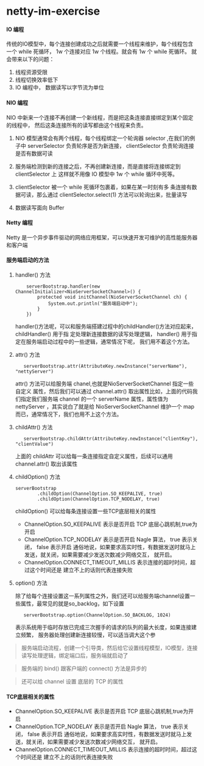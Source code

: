 # netty-im-exercise
#### IO 编程
传统的IO模型中，每个连接创建成功之后就需要一个线程来维护，每个线程包含一个
while 死循环， 1w 个连接对应 1w 个线程。就会有 1w 个 while 死循环。
就会带来以下的问题：
1. 线程资源受限
2. 线程切换效率低下
3. IO 编程中， 数据读写以字节流为单位
#### NIO 编程
NIO 中新来一个连接不再创建一个新线程，而是把这条连接直接绑定到某个固定的线程中，
然后这条连接所有的读写都由这个线程来负责。

1. NIO 模型通常会有两个线程，每个线程绑定一个轮询器 selector ,在我们的例子中
serverSelector 负责轮序是否为新连接， clientSelector 负责轮询连接是否有数据可读

2. 服务端检测到新的连接之后，不再创建新连接，而是直接将连接绑定到 clientSelector 上
这样就不用像 IO 模型中 1w 个 while 循环中死等。
3.  clientSelector 被一个 while 死循环包裹着，如果在某一时刻有多
条连接有数据可读，那么通过 clientSelector.select(1) 方法可以轮询出来，批量读写
4. 数据读写面向 Buffer

#### Netty 编程
Netty 是一个异步事件驱动的网络应用框架，可以快速开发可维护的高性能服务器和客户端

#### 服务端启动的方法
1. handler() 方法

    ```text
        serverBootstrap.handler(new ChannelInitializer<NioServerSocketChannel>() {
            protected void initChannel(NioServerSocketChannel ch) {
                System.out.println("服务端启动中");
            }
        })
    ```
    handler()方法呢，可以和服务端搭建过程中的childHandler()方法对应起来，childHandler() 用于指
    定处理新连接数据的读写处理逻辑， handler() 用于指定在服务端启动过程中的一些逻辑，通常情况下呢，
    我们用不着这个方法。

2. attr() 方法

    ```text
       serverBootstrap.attr(AttributeKey.newInstance("serverName"), "nettyServer")
    ```
    attr() 方法可以给服务端 chanel,也就是NioServerSocketChannel 指定一些自定义
    属性，然后我们可以通过 channel.attr() 取出属性比如，上面的代码我们指定我们服务端
    channel 的一个 serverName 属性，属性值为 nettyServer ，其实说白了就是给 
    NioServerSocketChannel 维护一个 map 而已，通常情况下，我们也用不上这个方法。
    
3. childAttr() 方法
    ```text
       serverBootstrap.childAttr(AttributeKey.newInstance("clientKey"), "clientValue")
    ```
    上面的 childAttr 可以给每一条连接指定自定义属性，后续可以通用 channel.attr() 取出该属性
    
4. childOption() 方法

    ```text
    serverBootstrap
            .childOption(ChannelOption.SO_KEEPALIVE, true)
            .childOption(ChannelOption.TCP_NODELAY, true)
    ```
    childOption() 可以给每条连接设置一些TCP底层相关的属性
        
    * ChannelOption.SO_KEEPALIVE 表示是否开启 TCP 底层心跳机制,true为开启
    * ChannelOption.TCP_NODELAY 表示是否开启 Nagle 算法， true 表示关闭， false 表示开启
    通俗地说，如果要求高实时性，有数据发送时就马上发送，就关闭，如果需要减少发送次数减少网络交互，
    就开启。
    * ChannelOption.CONNECT_TIMEOUT_MILLIS 表示连接的超时时间，超过这个时间还是
    建立不上的话则代表连接失败
        
5. option() 方法

    除了给每个连接设置这一系列属性之外，我们还可以给服务端channel设置一些属性，最常见的就是so_backlog，如下设置
    ```text
       serverBootstrap.option(ChannelOption.SO_BACKLOG, 1024)
    ```
    表示系统用于临时存放已完成三次握手的请求的队列的最大长度，如果连接建立频繁，
    服务器处理创建新连接较慢，可以适当调大这个参

> 服务端启动流程，创建一个引导类，然后给它设置线程模型，IO模型，连接读写处理逻辑，绑定端口后，服务端就启动了 

> 服务端的 bind() 跟客户端的 connect() 方法是异步的

> 还可以给 channel  设置 底层的 TCP 的属性
    
#### TCP底层相关的属性    
* ChannelOption.SO_KEEPALIVE 表示是否开启 TCP 底层心跳机制,true为开启
* ChannelOption.TCP_NODELAY 表示是否开启 Nagle 算法， true 表示关闭， false 表示开启
通俗地说，如果要求高实时性，有数据发送时就马上发送，就关闭，如果需要减少发送次数减少网络交互，
就开启。
* ChannelOption.CONNECT_TIMEOUT_MILLIS 表示连接的超时时间，超过这个时间还是
建立不上的话则代表连接失败
        
    
